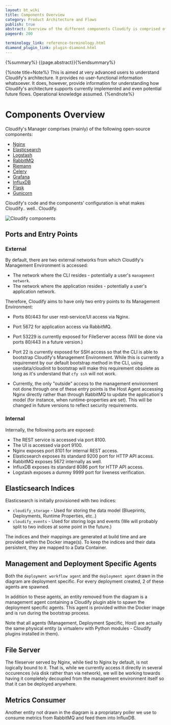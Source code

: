```yaml
---
layout: bt_wiki
title: Components Overview
category: Product Architecture and Flows
publish: true
abstract: Overview of the different components Cloudify is comprised of
pageord: 200

terminology_link: reference-terminology.html
diamond_plugin_link: plugin-diamond.html
---
```

{%summary%} {{page.abstract}}{%endsummary%}

{%note title=Note%}
This is aimed at very advanced users to understand Cloudify's architecture. It provides no user-functional information whatsoever. It does, however, provide information for understanding how Cloudify's architecture supports currently implemented and even potential future flows. Operational knowledge assumed.
{%endnote%}

# Components Overview

Cloudify's Manager comprises (mainly) of the following open-source components:

* [Nginx](http://nginx.com/)
* [Elasticsearch](https://www.elastic.co/products/elasticsearch)
* [Logstash](https://www.elastic.co/products/logstash)
* [RabbitMQ](http://www.rabbitmq.com/)
* [Riemann](http://riemann.io/)
* [Celery](http://www.celeryproject.org/)
* [Grafana](http://grafana.org/)
* [InfluxDB](http://influxdb.com/)
* [Flask](http://flask.pocoo.org/)
* [Gunicorn](http://gunicorn.org/)

Cloudify's code and the components' configuration is what makes Cloudify.. well.. Cloudify.

![Cloudify components](/guide/images3/architecture/cloudify_advanced_architecture.png)

## Ports and Entry Points

### External

By default, there are two external networks from which Cloudify's Management Environment is accessed:

* The network where the CLI resides - potentially a user's `management network`.
* The network where the application resides - potentially a user's application network.

Therefore, Cloudify aims to have only two entry points to its Management Environment:

* Ports 80/443 for user rest-service/UI access via Nginx.
* Port 5672 for application access via RabbitMQ.

* Port 53229 is currently exposed for FileServer access (Will be done via ports 80/443 in a future version.)
* Port 22 is currently exposed for SSH access so that the CLI is able to bootstrap Cloudify's Management Environment. While this is currently a requirement by our default bootstrap method in the CLI, using userdata/cloudinit to bootstrap will make this requirement obsolete as long as it's understand that `cfy ssh` will not work.
* Currently, the only "outside" access to the management environment not done through one of these entry points is the Host Agent accessing Nginx directly rather than through RabbitMQ to update the application's model (for instance, when runtime-properties are set). This will be changed in future versions to reflect security requirements.

### Internal

Internally, the following ports are exposed:

* The REST service is accessed via port 8100.
* The UI is accessed via port 9100.
* Nginx exposes port 8101 for internal REST access.
* Elasticsearch exposes its standard 9200 port for HTTP API access.
* RabbitMQ exposes 5672 internally as well.
* InfluxDB exposes its standard 8086 port for HTTP API access.
* Logstash exposes a dummy 9999 port for liveness verification.

## Elasticsearch Indices

Elasticsearch is initially provisioned with two indices:

* `cloudify_storage` - Used for storing the data model (Blueprints, Deployments, Runtime Properties, etc..)
* `cloudify_events` - Used for storing logs and events (We will probably split to two indices at some point in the future.)

The indices and their mappings are generated at build time and are provided within the Docker image(s). To keep the indices and their data persistent, they are mapped to a Data Container.

## Management and Deployment Specific Agents

Both the `deployment workflow agent` and the `deployment agent` drawn in the diagram are deployment specific. For every deployment created, 2 of these agents are spawned.

In addition to these agents, an entity removed from the diagram is a management agent containing a Cloudify plugin able to spawn the deployment specific agents. This agent is provided within the Docker image and is run during the bootstrap process.

Note that all agents (Management, Deployment Specific, Host) are actually the same physical entity (a virtualenv with Python modules - Cloudify plugins installed in them).

## File Server

The fileserver served by Nginx, while tied to Nginx by default, is not logically bound to it. That is, while we currently access it directly in several occurences (via disk rather than via network), we will be working towards having it completely decoupled from the management environment itself so that it can be deployed anywhere.

## Metrics Consumer

Another entity not drawn in the diagram is a propriatary poller we use to consume metrics from RabbitMQ and feed them into InfluxDB.
